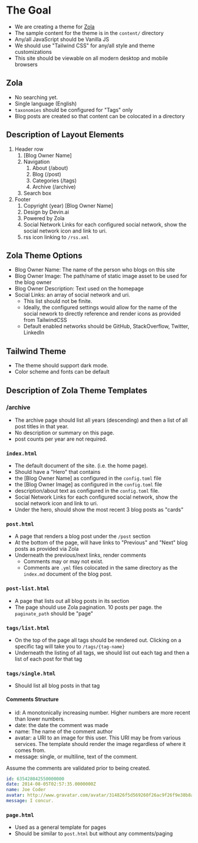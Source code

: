 # The Goal

- We are creating a theme for [Zola](https://www.getzola.org/)
- The sample content for the theme is in the `content/` directory
- Any/all JavaScript should be Vanilla JS
- We should use "Tailwind CSS" for any/all style and theme customizations
- This site should be viewable on all modern desktop and mobile browsers

## Zola

- No searching yet.
- Single language (English)
- `taxonomies` should be configured for "Tags" only
- Blog posts are created so that content can be colocated in a directory

## Description of Layout Elements

1. Header row
   1. [Blog Owner Name]
   2. Navigation
      1. About (/about)
      2. Blog (/post)
      3. Categories (/tags)
      4. Archive (/archive)
   3. Search box
2. Footer
   1. Copyright (year) [Blog Owner Name]
   2. Design by Devin.ai
   3. Powered by Zola
   4. Social Network Links for each configured social network, show the social network icon and link to uri.
   5. rss icon linking to `/rss.xml`

## Zola Theme Options

- Blog Owner Name: The name of the person who blogs on this site
- Blog Owner Image: The path/name of static image asset to be used for the blog owner
- Blog Owner Description: Text used on the homepage
- Social Links: an array of social network and uri. 
  - This list should not be finite. 
  - Ideally, the configured settings would allow for the name of the social nework to directly reference and render icons as provided from TailwindCSS
  - Default enabled networks should be GitHub, StackOverflow, Twitter, LinkedIn

## Tailwind Theme

- The theme should support dark mode.
- Color scheme and fonts can be default

## Description of Zola Theme Templates

### /archive

- The archive page should list all years (descending) and then a list of all post titles in that year.
- No description or summary on this page.
- post counts per year are not required.

### `index.html`

- The default document of the site. (i.e. the home page).
- Should have a "Hero" that contains
-   the [Blog Owner Name] as configured in the `config.toml` file
-   the [Blog Owner Image] as configured in the `config.toml` file
-   description/about text as configured in the `config.toml` file.
-   Social Network Links for each configured social network, show the social network icon and link to uri.
- Under the hero, should show the most recent 3 blog posts as "cards"

### `post.html`

- A page that renders a blog post under the `/post` section
- At the bottom of the page, will have links to "Previous" and "Next" blog posts as provided via Zola
- Underneath the previous/next links, render comments
  - Comments may or may not exist. 
  - Comments are `.yml` files colocated in the same directory as the `index.md` document of the blog post.

### `post-list.html`

- A page that lists out all blog posts in its section
- The page should use Zola pagination. 10 posts per page. the `paginate_path` should be "page"

### `tags/list.html`

- On the top of the page all tags should be rendered out. Clicking on a specific tag will take you to `/tags/{tag-name}`
- Underneath the listing of all tags, we should list out each tag and then a list of each post for that tag

### `tags/single.html`

- Should list all blog posts in that tag

#### Comments Structure

- id: A monotonically increasing number. Higher numbers are more recent than lower numbers.
- date: the date the comment was made
- name: The name of the comment author
- avatar: a URI to an image for this user. This URI may be from various services. The template should render the image regardless of where it comes from.
- message: single, or multiline, text of the comment.

Assume the comments are validated prior to being created.

```yml
id: 635428042550000000
date: 2014-08-05T02:57:35.0000000Z
name: Joe Coder
avatar: http://www.gravatar.com/avatar/314826f5d569260f26ac9f26f9e38b8a.jpg?d=robohash
message: I concur.
```

### `page.html`

- Used as a general template for pages
- Should be similar to `post.html` but without any comments/paging